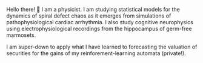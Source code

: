 Hello there! 👋 
I am a physicist.  I am studying statistical models for the dynamics of spiral defect chaos as it emerges from simulations of pathophysiological cardiac arrhythmia.  I also study cognitive neurophysics using electrophysiological recordings from the hippocampus of germ-free marmosets.

I am super-down to apply what I have learned to forecasting the valuation of securities for the gains of my reinforement-learning automata (private!).

<!---
timtyree/timtyree is a ✨ special ✨ repository because its `README.md` (this file) appears on your GitHub profile.
You can click the Preview link to take a look at your changes.
--->
